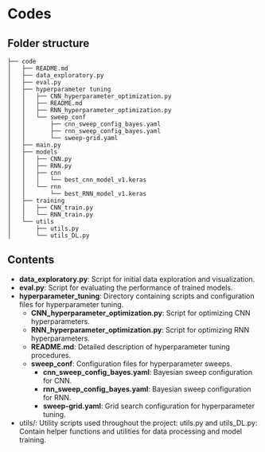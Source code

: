 # Codes
## Folder structure
```
├── code
│   ├── README.md
│   ├── data_exploratory.py
│   ├── eval.py
│   ├── hyperparameter tuning
│   │   ├── CNN_hyperparameter_optimization.py
│   │   ├── README.md
│   │   ├── RNN_hyperparameter_optimization.py
│   │   └── sweep_conf
│   │       ├── cnn_sweep_config_bayes.yaml
│   │       ├── rnn_sweep_config_bayes.yaml
│   │       └── sweep-grid.yaml
│   ├── main.py
│   ├── models
│   │   ├── CNN.py
│   │   ├── RNN.py
│   │   ├── cnn
│   │   │   └── best_cnn_model_v1.keras
│   │   └── rnn
│   │       └── best_RNN_model_v1.keras
│   ├── training
│   │   ├── CNN_train.py
│   │   └── RNN_train.py
│   └── utils
│       ├── utils.py
│       └── utils_DL.py
```


## Contents

- **data_exploratory.py**: Script for initial data exploration and visualization.
- **eval.py**: Script for evaluating the performance of trained models.
- **hyperparameter_tuning**: Directory containing scripts and configuration files for hyperparameter tuning.
  - **CNN_hyperparameter_optimization.py**: Script for optimizing CNN hyperparameters.
  - **RNN_hyperparameter_optimization.py**: Script for optimizing RNN hyperparameters.
  - **README.md**: Detailed description of hyperparameter tuning procedures.
  - **sweep_conf**: Configuration files for hyperparameter sweeps.
    - **cnn_sweep_config_bayes.yaml**: Bayesian sweep configuration for CNN.
    - **rnn_sweep_config_bayes.yaml**: Bayesian sweep configuration for RNN.
    - **sweep-grid.yaml**: Grid search configuration for hyperparameter tuning.
- utils/: Utility scripts used throughout the project: utils.py and utils_DL.py: Contain helper functions and utilities for data processing and model training.